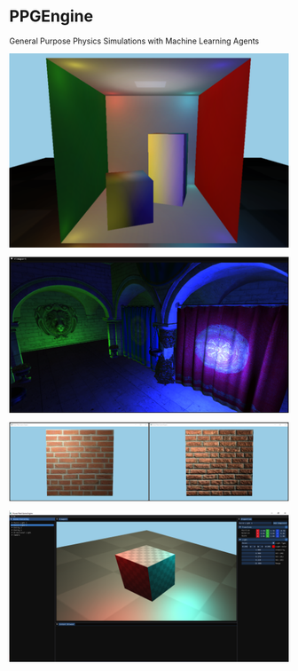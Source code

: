 # PPGEngine
General Purpose Physics Simulations with Machine Learning Agents

![PPGE](/Resources/cornellbox.png?raw=true "Cornellbox")

![PPGE](/Resources/sponza.png?raw=true "Sponza")

![PPGE](/Resources/normalmap.png?raw=true "Tangent Space Normal Mapping")

![PPGE](/Resources/editor.png?raw=true "PPGEngine")
